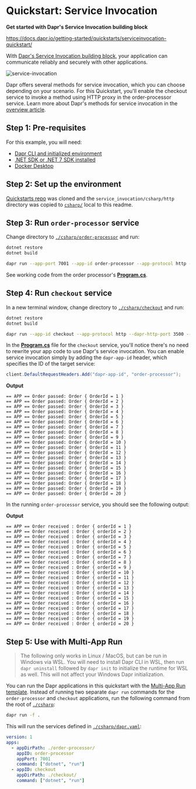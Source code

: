 # Quickstart: Service Invocation

**Get started with Dapr's Service Invocation building block**  

https://docs.dapr.io/getting-started/quickstarts/serviceinvocation-quickstart/

With [Dapr's Service Invocation building block](https://docs.dapr.io/developing-applications/building-blocks/service-invocation), your application can communicate reliably and securely with other applications.

![service-invocation](https://docs.dapr.io/images/serviceinvocation-quickstart/service-invocation-overview.png)

Dapr offers several methods for service invocation, which you can choose depending on your scenario. For this Quickstart, you'll enable the checkout service to invoke a method using HTTP proxy in the order-processor service. Learn more about Dapr's methods for service invocation in the [overview article](https://docs.dapr.io/developing-applications/building-blocks/service-invocation/service-invocation-overview/).

## Step 1: Pre-requisites

For this example, you will need:

* [Dapr CLI and initialized environment](https://docs.dapr.io/getting-started)
* [.NET SDK or .NET 7 SDK installed](https://dotnet.microsoft.com/download)
* [Docker Desktop](https://www.docker.com/products/docker-desktop)

## Step 2: Set up the environment

[Quickstarts repo](https://github.com/dapr/quickstarts/tree/master/service_invocation) was cloned and the `service_invocation/csharp/http` directory was copied to [`csharp/`](./csharp/) local to this readme.

## Step 3: Run `order-processor` service

Change directory to [`./csharp/order-processor`](./csharp/order-processor/) and run:

```bash
dotnet restore
dotnet build

dapr run --app-port 7001 --app-id order-processor --app-protocol http --dapr-http-port 3501 -- dotnet run
```

See working code from the order processor's [**Program.cs**](./csharp/order-processor/Program.cs#L10).

## Step 4: Run `checkout` service

In a new terminal window, change directory to [`./csharp/checkout`](./csharp/checkout) and run:

```bash
dotnet restore
dotnet build

dapr run --app-id checkout --app-protocol http --dapr-http-port 3500 -- dotnet run
```

In the [**Program.cs**](./csharp/checkout/Program.cs#L7) file for the `checkout` service, you'll notice there's no need to rewrite your app code to use Dapr's service invocation. You can enable service invocation simply by adding the `dapr-app-id` header, which specifies the ID of the target service:

```cs
client.DefaultRequestHeaders.Add("dapr-app-id", "order-processor");
```

**Output**

```
== APP == Order passed: Order { OrderId = 1 }
== APP == Order passed: Order { OrderId = 2 }
== APP == Order passed: Order { OrderId = 3 }
== APP == Order passed: Order { OrderId = 4 }
== APP == Order passed: Order { OrderId = 5 }
== APP == Order passed: Order { OrderId = 6 }
== APP == Order passed: Order { OrderId = 7 }
== APP == Order passed: Order { OrderId = 8 }
== APP == Order passed: Order { OrderId = 9 }
== APP == Order passed: Order { OrderId = 10 }
== APP == Order passed: Order { OrderId = 11 }
== APP == Order passed: Order { OrderId = 12 }
== APP == Order passed: Order { OrderId = 13 }
== APP == Order passed: Order { OrderId = 14 }
== APP == Order passed: Order { OrderId = 15 }
== APP == Order passed: Order { OrderId = 16 }
== APP == Order passed: Order { OrderId = 17 }
== APP == Order passed: Order { OrderId = 18 }
== APP == Order passed: Order { OrderId = 19 }
== APP == Order passed: Order { OrderId = 20 }
```

In the running `order-processor` service, you should see the following output:

**Output**

```
== APP == Order received : Order { orderId = 1 }
== APP == Order received : Order { orderId = 2 }
== APP == Order received : Order { orderId = 3 }
== APP == Order received : Order { orderId = 4 }
== APP == Order received : Order { orderId = 5 }
== APP == Order received : Order { orderId = 6 }
== APP == Order received : Order { orderId = 7 }
== APP == Order received : Order { orderId = 8 }
== APP == Order received : Order { orderId = 9 }
== APP == Order received : Order { orderId = 10 }
== APP == Order received : Order { orderId = 11 }
== APP == Order received : Order { orderId = 12 }
== APP == Order received : Order { orderId = 13 }
== APP == Order received : Order { orderId = 14 }
== APP == Order received : Order { orderId = 15 }
== APP == Order received : Order { orderId = 16 }
== APP == Order received : Order { orderId = 17 }
== APP == Order received : Order { orderId = 18 }
== APP == Order received : Order { orderId = 19 }
== APP == Order received : Order { orderId = 20 }
```

## Step 5: Use with Multi-App Run

> The following only works in Linux / MacOS, but can be run in Windows via WSL. You will need to install Dapr CLI in WSL, then run `dapr uninstall` followed by `dapr init` to initialize the runtime for WSL as well. This will not affect your Windows Dapr initialization.

You can run the Dapr applications in this quickstart with the [Multi-App Run template](). Instead of running two separate `dapr run` commands for the `order-processor` and `checkout` applications, run the following command from the root of [`./csharp`](./csharp/):

```bash
dapr run -f .
```

This will run the services defined in [`./csharp/dapr.yaml`](./csharp/dapr.yaml):

```yaml
version: 1
apps:
  - appDirPath: ./order-processor/
    appID: order-processor
    appPort: 7001
    command: ["dotnet", "run"]
  - appID: checkout
    appDirPath: ./checkout/
    command: ["dotnet", "run"]
```